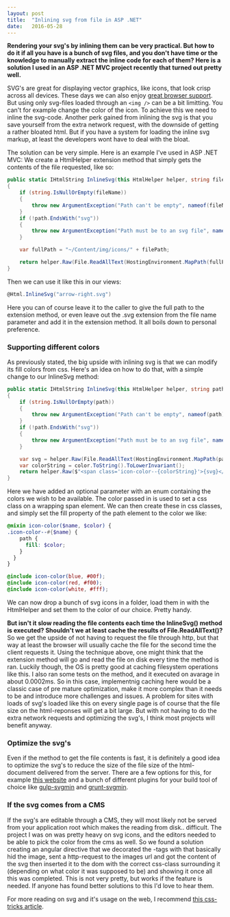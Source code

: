 ```yaml
---
layout: post
title:  "Inlining svg from file in ASP .NET"
date:   2016-05-28
---
```


**Rendering your svg's by inlining them can be very practical. But how to do it if all you have is a bunch of svg files, and you don't have time or the knowledge to manually extract the inline code for each of them? Here is a solution I used in an ASP .NET MVC project recently that turned out pretty well.**

SVG's are great for displaying vector graphics, like icons, that look crisp across all devices. These days we can also enjoy [great browser support](http://caniuse.com/#feat=svg). But using only svg-files loaded through an `<img />` can be a bit limitting. You can't for example change the color of the icon. To achieve this we need to inline the svg-code. Another perk gained from inlining the svg is that you save yourself from the extra network request, with the downside of getting a rather bloated html. But if you have a system for loading the inline svg markup, at least the developers wont have to deal with the bloat.

The solution can be very simple. Here is an example I've used in ASP .NET MVC: We create a HtmlHelper extension method that simply gets the contents of the file requested, like so:

```cs
public static IHtmlString InlineSvg(this HtmlHelper helper, string fileName)
{
    if (string.IsNullOrEmpty(fileName))
    {
        throw new ArgumentException("Path can't be empty", nameof(fileName));
    }
    if (!path.EndsWith("svg"))
    {
        throw new ArgumentException("Path must be to an svg file", nameof(path));
    }

    var fullPath = "~/Content/img/icons/" + filePath;

    return helper.Raw(File.ReadAllText(HostingEnvironment.MapPath(fullPath)));
}
```

Then we can use it like this in our views:

```cs
@Html.InlineSvg("arrow-right.svg")
```

Here you can of course leave it to the caller to give the full path to the extension method, or even leave out the .svg extension from the file name parameter and add it in the extension method. It all boils down to personal preference.

### Supporting different colors
As previously stated, the big upside with inlining svg is that we can modify its fill colors from css. Here's an idea on how to do that, with a simple change to our InlineSvg method:


```cs
public static IHtmlString InlineSvg(this HtmlHelper helper, string path, IconColor color = IconColor.White)
{
    if (string.IsNullOrEmpty(path))
    {
        throw new ArgumentException("Path can't be empty", nameof(path));
    }
    if (!path.EndsWith("svg"))
    {
        throw new ArgumentException("Path must be to an svg file", nameof(path));
    }

    var svg = helper.Raw(File.ReadAllText(HostingEnvironment.MapPath(path)));
    var colorString = color.ToString().ToLowerInvariant();
    return helper.Raw($"<span class='icon-color--{colorString}'>{svg}</span>");
}
```

Here we have added an optional parameter with an enum containing the colors we wish to be available. The color passed in is used to set a css class on a wrapping span element. We can then create these in css classes, and simply set the fill property of the path element to the color we like:


```scss
@mixin icon-color($name, $color) {
.icon-color--#{$name} {
    path {
      fill: $color;
    }
  }
}

@include icon-color(blue, #00f);
@include icon-color(red, #f00);
@include icon-color(white, #fff);
````

We can now drop a bunch of svg icons in a folder, load them in with the HtmlHelper and set them to the color of our choice. Pretty handy.

**But isn't it slow reading the file contents each time the InlineSvg() method is executed? Shouldn't we at least cache the results of File.ReadAllText()?** 
<br />So we get the upside of not having to request the file through http, but that way at least the browser will usually cache the file for the second time the client requests it. Using the technique above, one might think that the extension method will go and read the file on disk every time the method is ran. Luckily though, the OS is pretty good at caching filesystem operations like this. I also ran some tests on the method, and it executed on avarage in about 0.0002ms. So in this case, implementnig caching here would be a classic case of pre mature optimization, make it more complex than it needs to be and introduce more challenges and issues.
A problem for sites with loads of svg's loaded like this on every single page is of course that the file size on the html-reponses will get a bit large. But with not having to do the extra network requests and optimizing the svg's, I think most projects will benefit anyway.

### Optimize the svg's
Even if the method to get the file contents is fast, it is definitely a good idea to optimize the svg's to reduce the size of the file size of the html-document delivered from the server. 
There are a few options for this, for example [this website](http://petercollingridge.appspot.com/svg-optimiser) and a bunch of different plugins for your build tool of choice like [gulp-svgmin](https://github.com/ben-eb/gulp-svgmin) and [grunt-svgmin](https://github.com/sindresorhus/grunt-svgmin).

### If the svg comes from a CMS
If the svg's are editable through a CMS, they will most likely not be served from your application root which makes the reading from disk.. difficult. The project I was on was pretty heavy on svg icons, and the editors needed
to be able to pick the color from the cms as well. So we found a solution creating an angular directive that we decorated the <img />-tags with that basically hid the image, sent a http-request to the images url 
and got the content of the svg then inserted it to the dom with the correct css-class surrounding it (depending on what color it was supposed to be) and showing it once all this was completed.
This is not very pretty, but works if the feature is needed. If anyone has found better solutions to this I'd love to hear them.

For more reading on svg and it's usage on the web, I recommend [this css-tricks article](https://css-tricks.com/using-svg/).
